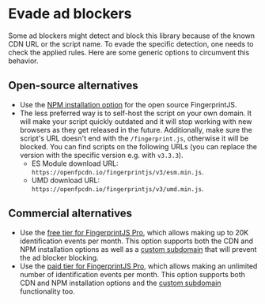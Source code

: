 # Evade ad blockers

Some ad blockers might detect and block this library because of the known CDN URL or the script name.
To evade the specific detection, one needs to check the applied rules.
Here are some generic options to circumvent this behavior.

## Open-source alternatives
- Use the [NPM installation option](https://github.com/fingerprintjs/fingerprintjs/blob/master/docs/api.md#webpackrollupnpmyarn) for the open source FingerprintJS.
- The less preferred way is to self-host the script on your own domain. It will make your script quickly outdated and it will stop working with new browsers as they get released in the future. Additionally, make sure the script's URL doesn't end with the `/fingerprint.js`, otherwise it will be blocked.
You can find scripts on the following URLs (you can replace the version with the specific version e.g. with `v3.3.3`).
  - ES Module download URL: `https://openfpcdn.io/fingerprintjs/v3/esm.min.js`.
  - UMD download URL: `https://openfpcdn.io/fingerprintjs/v3/umd.min.js`.

## Commercial alternatives
- Use the [free tier for FingerprintJS Pro](https://dashboard.fingerprint.com/signup), which allows making up to 20K identification events per month. This option supports both the CDN and NPM installation options as well as a [custom subdomain](https://dev.fingerprint.com/docs/subdomain-integration) that will prevent the ad blocker blocking.
- Use the [paid tier for FingerprintJS Pro](https://dashboard.fingerprint.com/signup), which allows making an unlimited number of identification events per month. This option supports both CDN and NPM installation options and the [custom subdomain](https://dev.fingerprint.com/docs/subdomain-integration) functionality too.
